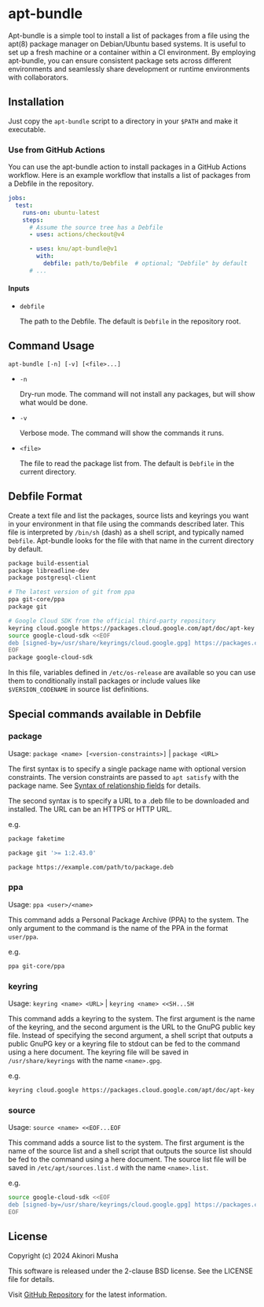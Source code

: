# apt-bundle

Apt-bundle is a simple tool to install a list of packages from a file using the apt(8) package manager on Debian/Ubuntu based systems.  It is useful to set up a fresh machine or a container within a CI environment.  By employing apt-bundle, you can ensure consistent package sets across different environments and seamlessly share development or runtime environments with collaborators.

## Installation

Just copy the `apt-bundle` script to a directory in your `$PATH` and make it executable.

### Use from GitHub Actions

You can use the apt-bundle action to install packages in a GitHub Actions workflow.  Here is an example workflow that installs a list of packages from a Debfile in the repository.

```yaml
jobs:
  test:
    runs-on: ubuntu-latest
    steps:
      # Assume the source tree has a Debfile
      - uses: actions/checkout@v4

      - uses: knu/apt-bundle@v1
        with:
          debfile: path/to/Debfile  # optional; "Debfile" by default
      # ...
```

#### Inputs

- `debfile`

    The path to the Debfile.  The default is `Debfile` in the repository root.

## Command Usage

`apt-bundle [-n] [-v] [<file>...]`

- `-n`

    Dry-run mode.  The command will not install any packages, but will show what would be done.

- `-v`

    Verbose mode.  The command will show the commands it runs.

- `<file>`

    The file to read the package list from.  The default is `Debfile` in the current directory.

## Debfile Format

Create a text file and list the packages, source lists and keyrings you want in your environment  in that file using the commands described later.  This file is interpreted by `/bin/sh` (dash) as a shell script, and typically named `Debfile`.  Apt-bundle looks for the file with that name in the current directory by default.

```sh
package build-essential
package libreadline-dev
package postgresql-client

# The latest version of git from ppa
ppa git-core/ppa
package git

# Google Cloud SDK from the official third-party repository
keyring cloud.google https://packages.cloud.google.com/apt/doc/apt-key.gpg
source google-cloud-sdk <<EOF
deb [signed-by=/usr/share/keyrings/cloud.google.gpg] https://packages.cloud.google.com/apt cloud-sdk main
EOF
package google-cloud-sdk
```

In this file, variables defined in `/etc/os-release` are available so you can use them to conditionally install packages or include values like `$VERSION_CODENAME` in source list definitions.

## Special commands available in Debfile

### package

Usage: `package <name> [<version-constraints>]` | `package <URL>`

The first syntax is to specify a single package name with optional version constraints.  The version constraints are passed to `apt satisfy` with the package name.  See [Syntax of relationship fields](https://www.debian.org/doc/debian-policy/ch-relationships.html#syntax-of-relationship-fields) for details.

The second syntax is to specify a URL to a .deb file to be downloaded and installed.  The URL can be an HTTPS or HTTP URL.

e.g.
```sh
package faketime

package git '>= 1:2.43.0'

package https://example.com/path/to/package.deb
```

### ppa

Usage: `ppa <user>/<name>`

This command adds a Personal Package Archive (PPA) to the system.  The only argument to the command is the name of the PPA in the format `user/ppa`.

e.g.
```sh
ppa git-core/ppa
```

### keyring

Usage: `keyring <name> <URL>` | `keyring <name> <<SH...SH`

This command adds a keyring to the system.  The first argument is the name of the keyring, and the second argument is the URL to the GnuPG public key file.  Instead of specifying the second argument, a shell script that outputs a public GnuPG key or a keyring file to stdout can be fed to the command using a here document.  The keyring file will be saved in `/usr/share/keyrings` with the name `<name>.gpg`.

e.g.
```sh
keyring cloud.google https://packages.cloud.google.com/apt/doc/apt-key.gpg
```

### source

Usage: `source <name> <<EOF...EOF`

This command adds a source list to the system.  The first argument is the name of the source list and a shell script that outputs the source list should be fed to the command using a here document.  The source list file will be saved in `/etc/apt/sources.list.d` with the name `<name>.list`.

e.g.
```sh
source google-cloud-sdk <<EOF
deb [signed-by=/usr/share/keyrings/cloud.google.gpg] https://packages.cloud.google.com/apt cloud-sdk main
EOF
```

## License

Copyright (c) 2024 Akinori Musha

This software is released under the 2-clause BSD license.  See the LICENSE file for details.

Visit [GitHub Repository](https://github.com/knu/apt-bundle) for the latest information.
